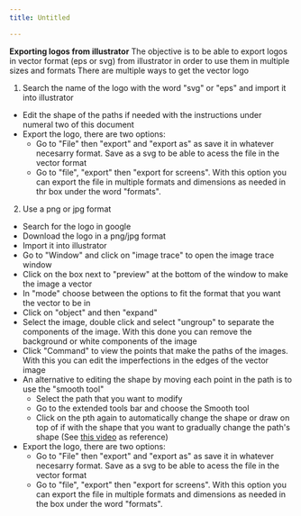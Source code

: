 ```yaml
---
title: Untitled

---
```


**Exporting logos from illustrator**
The objective is to be able to export logos in vector format (eps or svg) from illustrator in order to use them in multiple sizes and formats
There are multiple ways to get the vector logo
1. Search the name of the logo with the word "svg" or "eps" and import it into illustrator
  * Edit the shape of the paths if needed with the instructions under numeral two of this document
  * Export the logo, there are two options:
    *  Go to "File" then "export" and "export as" as save it in whatever necesarry format. Save as a svg to be able to acess the file in the vector format
    *   Go to "file", "export" then "export for screens". With this option you can export the file in multiple formats and dimensions as needed in thr box under the word "formats".
2. Use a png or jpg format
  * Search for the logo in google 
   * Download the logo in a png/jpg format 
   * Import it into illustrator
   * Go to "Window" and click on "image trace" to open the image trace window
   * Click on the box next to "preview" at the bottom of the window to make the image a vector
   * In "mode" choose between the options to fit the format that you want the vector to be in
   * Click on "object" and then "expand"
   * Select the image, double click and select "ungroup" to separate the components of the image. With this done you can remove the background or white components of the image
   * Click "Command" to view the points that make the paths of the images. With this you can edit the imperfections in the edges of the vector image
   * An alternative to editing the shape by moving each point in the path is to use the "smooth tool"
     * Select the path that you want to modify
     * Go to the extended tools bar and choose the Smooth tool
     * Click on the pth again to automatically change the shape or draw on top of if with the shape that you want to gradually change the path's shape (See [this video](https://www.google.com/search?q=using+the+smooth+tool+in+illustrator&oq=using+the+smooth+tool+in+illustrator&aqs=chrome..69i57j0i22i30l2j0i390l2.3512j0j9&sourceid=chrome&ie=UTF-8#fpstate=ive&vld=cid:83bea1a5,vid:JL3d0C9nIPY) as reference)
* Export the logo, there are two options:
  *  Go to "File" then "export" and "export as" as save it in whatever necesarry format. Save as a svg to be able to acess the file in the vector format
  *   Go to "file", "export" then "export for screens". With this option you can export the file in multiple formats and dimensions as needed in the box under the word "formats".
